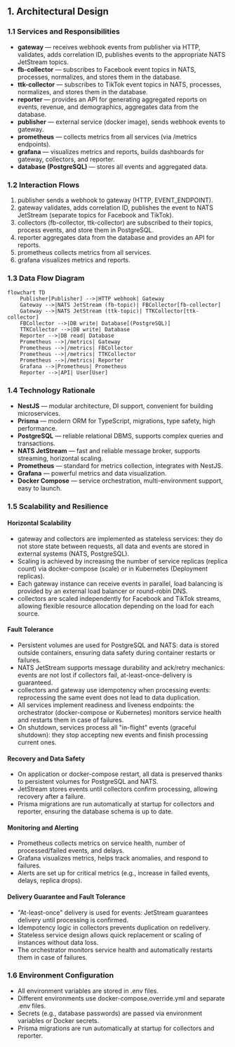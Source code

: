 ## 1. Architectural Design

### 1.1 Services and Responsibilities

- **gateway** — receives webhook events from publisher via HTTP, validates, adds correlation ID, publishes events to the appropriate NATS JetStream topics.
- **fb-collector** — subscribes to Facebook event topics in NATS, processes, normalizes, and stores them in the database.
- **ttk-collector** — subscribes to TikTok event topics in NATS, processes, normalizes, and stores them in the database.
- **reporter** — provides an API for generating aggregated reports on events, revenue, and demographics, aggregates data from the database.
- **publisher** — external service (docker image), sends webhook events to gateway.
- **prometheus** — collects metrics from all services (via /metrics endpoints).
- **grafana** — visualizes metrics and reports, builds dashboards for gateway, collectors, and reporter.
- **database (PostgreSQL)** — stores all events and aggregated data.

### 1.2 Interaction Flows

1. publisher sends a webhook to gateway (HTTP, EVENT_ENDPOINT).
2. gateway validates, adds correlation ID, publishes the event to NATS JetStream (separate topics for Facebook and TikTok).
3. collectors (fb-collector, ttk-collector) are subscribed to their topics, process events, and store them in PostgreSQL.
4. reporter aggregates data from the database and provides an API for reports.
5. prometheus collects metrics from all services.
6. grafana visualizes metrics and reports.

### 1.3 Data Flow Diagram

```mermaid
flowchart TD
    Publisher[Publisher] -->|HTTP webhook| Gateway
    Gateway -->|NATS JetStream (fb-topic)| FBCollector[fb-collector]
    Gateway -->|NATS JetStream (ttk-topic)| TTKCollector[ttk-collector]
    FBCollector -->|DB write| Database[(PostgreSQL)]
    TTKCollector -->|DB write| Database
    Reporter -->|DB read| Database
    Prometheus -->|/metrics| Gateway
    Prometheus -->|/metrics| FBCollector
    Prometheus -->|/metrics| TTKCollector
    Prometheus -->|/metrics| Reporter
    Grafana -->|Prometheus| Prometheus
    Reporter -->|API| User[User]
```

### 1.4 Technology Rationale

- **NestJS** — modular architecture, DI support, convenient for building microservices.
- **Prisma** — modern ORM for TypeScript, migrations, type safety, high performance.
- **PostgreSQL** — reliable relational DBMS, supports complex queries and transactions.
- **NATS JetStream** — fast and reliable message broker, supports streaming, horizontal scaling.
- **Prometheus** — standard for metrics collection, integrates with NestJS.
- **Grafana** — powerful metrics and data visualization.
- **Docker Compose** — service orchestration, multi-environment support, easy to launch.

### 1.5 Scalability and Resilience

#### Horizontal Scalability

- gateway and collectors are implemented as stateless services: they do not store state between requests, all data and events are stored in external systems (NATS, PostgreSQL).
- Scaling is achieved by increasing the number of service replicas (replica count) via docker-compose (scale) or in Kubernetes (Deployment replicas).
- Each gateway instance can receive events in parallel, load balancing is provided by an external load balancer or round-robin DNS.
- collectors are scaled independently for Facebook and TikTok streams, allowing flexible resource allocation depending on the load for each source.

#### Fault Tolerance

- Persistent volumes are used for PostgreSQL and NATS: data is stored outside containers, ensuring data safety during container restarts or failures.
- NATS JetStream supports message durability and ack/retry mechanics: events are not lost if collectors fail, at-least-once-delivery is guaranteed.
- collectors and gateway use idempotency when processing events: reprocessing the same event does not lead to data duplication.
- All services implement readiness and liveness endpoints: the orchestrator (docker-compose or Kubernetes) monitors service health and restarts them in case of failures.
- On shutdown, services process all "in-flight" events (graceful shutdown): they stop accepting new events and finish processing current ones.

#### Recovery and Data Safety

- On application or docker-compose restart, all data is preserved thanks to persistent volumes for PostgreSQL and NATS.
- JetStream stores events until collectors confirm processing, allowing recovery after a failure.
- Prisma migrations are run automatically at startup for collectors and reporter, ensuring the database schema is up to date.

#### Monitoring and Alerting

- Prometheus collects metrics on service health, number of processed/failed events, and delays.
- Grafana visualizes metrics, helps track anomalies, and respond to failures.
- Alerts are set up for critical metrics (e.g., increase in failed events, delays, replica drops).

#### Delivery Guarantee and Fault Tolerance

- "At-least-once" delivery is used for events: JetStream guarantees delivery until processing is confirmed.
- Idempotency logic in collectors prevents duplication on redelivery.
- Stateless service design allows quick replacement or scaling of instances without data loss.
- The orchestrator monitors service health and automatically restarts them in case of failures.

### 1.6 Environment Configuration

- All environment variables are stored in .env files.
- Different environments use docker-compose.override.yml and separate .env files.
- Secrets (e.g., database passwords) are passed via environment variables or Docker secrets.
- Prisma migrations are run automatically at startup for collectors and reporter.
